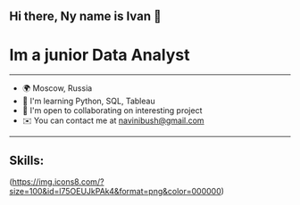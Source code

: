 ## Hi there, Ny name is Ivan 👋
# Im a junior Data Analyst
___
- 🌍  Moscow, Russia
- 🧠  I'm learning Python, SQL, Tableau
- 🤝  I'm open to collaborating on interesting project
- ✉️  You can contact me at navinibush@gmail.com
___
## Skills:
(https://img.icons8.com/?size=100&id=l75OEUJkPAk4&format=png&color=000000)
